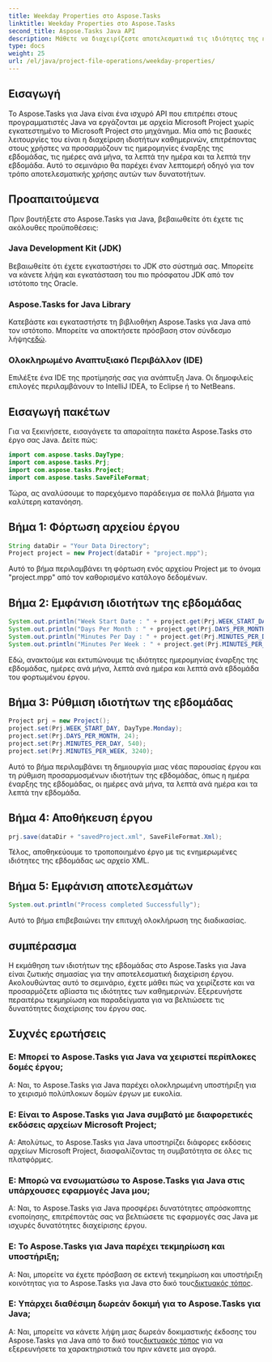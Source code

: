 ```yaml
---
title: Weekday Properties στο Aspose.Tasks
linktitle: Weekday Properties στο Aspose.Tasks
second_title: Aspose.Tasks Java API
description: Μάθετε να διαχειρίζεστε αποτελεσματικά τις ιδιότητες της εβδομάδας στο Aspose.Tasks για Java. Προσαρμόστε εύκολα τις ημερομηνίες έναρξης της εβδομάδας, τις ημέρες ανά μήνα και πολλά άλλα.
type: docs
weight: 25
url: /el/java/project-file-operations/weekday-properties/
---
```

## Εισαγωγή
Το Aspose.Tasks για Java είναι ένα ισχυρό API που επιτρέπει στους προγραμματιστές Java να εργάζονται με αρχεία Microsoft Project χωρίς εγκατεστημένο το Microsoft Project στο μηχάνημα. Μία από τις βασικές λειτουργίες του είναι η διαχείριση ιδιοτήτων καθημερινών, επιτρέποντας στους χρήστες να προσαρμόζουν τις ημερομηνίες έναρξης της εβδομάδας, τις ημέρες ανά μήνα, τα λεπτά την ημέρα και τα λεπτά την εβδομάδα. Αυτό το σεμινάριο θα παρέχει έναν λεπτομερή οδηγό για τον τρόπο αποτελεσματικής χρήσης αυτών των δυνατοτήτων.
## Προαπαιτούμενα
Πριν βουτήξετε στο Aspose.Tasks για Java, βεβαιωθείτε ότι έχετε τις ακόλουθες προϋποθέσεις:
### Java Development Kit (JDK)
Βεβαιωθείτε ότι έχετε εγκαταστήσει το JDK στο σύστημά σας. Μπορείτε να κάνετε λήψη και εγκατάσταση του πιο πρόσφατου JDK από τον ιστότοπο της Oracle.
### Aspose.Tasks for Java Library
 Κατεβάστε και εγκαταστήστε τη βιβλιοθήκη Aspose.Tasks για Java από τον ιστότοπο. Μπορείτε να αποκτήσετε πρόσβαση στον σύνδεσμο λήψης[εδώ](https://releases.aspose.com/tasks/java/).
### Ολοκληρωμένο Αναπτυξιακό Περιβάλλον (IDE)
Επιλέξτε ένα IDE της προτίμησής σας για ανάπτυξη Java. Οι δημοφιλείς επιλογές περιλαμβάνουν το IntelliJ IDEA, το Eclipse ή το NetBeans.
## Εισαγωγή πακέτων
Για να ξεκινήσετε, εισαγάγετε τα απαραίτητα πακέτα Aspose.Tasks στο έργο σας Java. Δείτε πώς:

```java
import com.aspose.tasks.DayType;
import com.aspose.tasks.Prj;
import com.aspose.tasks.Project;
import com.aspose.tasks.SaveFileFormat;
```

Τώρα, ας αναλύσουμε το παρεχόμενο παράδειγμα σε πολλά βήματα για καλύτερη κατανόηση.
## Βήμα 1: Φόρτωση αρχείου έργου
```java
String dataDir = "Your Data Directory";
Project project = new Project(dataDir + "project.mpp");
```
Αυτό το βήμα περιλαμβάνει τη φόρτωση ενός αρχείου Project με το όνομα "project.mpp" από τον καθορισμένο κατάλογο δεδομένων.
## Βήμα 2: Εμφάνιση ιδιοτήτων της εβδομάδας
```java
System.out.println("Week Start Date : " + project.get(Prj.WEEK_START_DAY).toString());
System.out.println("Days Per Month : " + project.get(Prj.DAYS_PER_MONTH).toString());
System.out.println("Minutes Per Day : " + project.get(Prj.MINUTES_PER_DAY).toString());
System.out.println("Minutes Per Week : " + project.get(Prj.MINUTES_PER_WEEK).toString());
```
Εδώ, ανακτούμε και εκτυπώνουμε τις ιδιότητες ημερομηνίας έναρξης της εβδομάδας, ημέρες ανά μήνα, λεπτά ανά ημέρα και λεπτά ανά εβδομάδα του φορτωμένου έργου.
## Βήμα 3: Ρύθμιση ιδιοτήτων της εβδομάδας
```java
Project prj = new Project();
project.set(Prj.WEEK_START_DAY, DayType.Monday);
project.set(Prj.DAYS_PER_MONTH, 24);
project.set(Prj.MINUTES_PER_DAY, 540);
project.set(Prj.MINUTES_PER_WEEK, 3240);
```
Αυτό το βήμα περιλαμβάνει τη δημιουργία μιας νέας παρουσίας έργου και τη ρύθμιση προσαρμοσμένων ιδιοτήτων της εβδομάδας, όπως η ημέρα έναρξης της εβδομάδας, οι ημέρες ανά μήνα, τα λεπτά ανά ημέρα και τα λεπτά την εβδομάδα.
## Βήμα 4: Αποθήκευση έργου
```java
prj.save(dataDir + "savedProject.xml", SaveFileFormat.Xml);
```
Τέλος, αποθηκεύουμε το τροποποιημένο έργο με τις ενημερωμένες ιδιότητες της εβδομάδας ως αρχείο XML.
## Βήμα 5: Εμφάνιση αποτελεσμάτων
```java
System.out.println("Process completed Successfully");
```
Αυτό το βήμα επιβεβαιώνει την επιτυχή ολοκλήρωση της διαδικασίας.
## συμπέρασμα
Η εκμάθηση των ιδιοτήτων της εβδομάδας στο Aspose.Tasks για Java είναι ζωτικής σημασίας για την αποτελεσματική διαχείριση έργου. Ακολουθώντας αυτό το σεμινάριο, έχετε μάθει πώς να χειρίζεστε και να προσαρμόζετε αβίαστα τις ιδιότητες των καθημερινών. Εξερευνήστε περαιτέρω τεκμηρίωση και παραδείγματα για να βελτιώσετε τις δυνατότητες διαχείρισης του έργου σας.
## Συχνές ερωτήσεις
### Ε: Μπορεί το Aspose.Tasks για Java να χειριστεί περίπλοκες δομές έργου;
Α: Ναι, το Aspose.Tasks για Java παρέχει ολοκληρωμένη υποστήριξη για το χειρισμό πολύπλοκων δομών έργων με ευκολία.
### Ε: Είναι το Aspose.Tasks για Java συμβατό με διαφορετικές εκδόσεις αρχείων Microsoft Project;
Α: Απολύτως, το Aspose.Tasks για Java υποστηρίζει διάφορες εκδόσεις αρχείων Microsoft Project, διασφαλίζοντας τη συμβατότητα σε όλες τις πλατφόρμες.
### Ε: Μπορώ να ενσωματώσω το Aspose.Tasks για Java στις υπάρχουσες εφαρμογές Java μου;
Α: Ναι, το Aspose.Tasks για Java προσφέρει δυνατότητες απρόσκοπτης ενοποίησης, επιτρέποντάς σας να βελτιώσετε τις εφαρμογές σας Java με ισχυρές δυνατότητες διαχείρισης έργου.
### Ε: Το Aspose.Tasks για Java παρέχει τεκμηρίωση και υποστήριξη;
 Α: Ναι, μπορείτε να έχετε πρόσβαση σε εκτενή τεκμηρίωση και υποστήριξη κοινότητας για το Aspose.Tasks για Java στο δικό τους[δικτυακός τόπος](https://releases.aspose.com/).
### Ε: Υπάρχει διαθέσιμη δωρεάν δοκιμή για το Aspose.Tasks για Java;
Α: Ναι, μπορείτε να κάνετε λήψη μιας δωρεάν δοκιμαστικής έκδοσης του Aspose.Tasks για Java από το δικό τους[δικτυακός τόπος](https://reference.aspose.com/tasks/java/) για να εξερευνήσετε τα χαρακτηριστικά του πριν κάνετε μια αγορά.